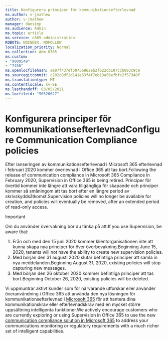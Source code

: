 ```yaml
---
title: Konfigurera principer för kommunikationsefterlevnad
ms.author: v-jmathew
author: v-jmathew
manager: dansimp
ms.audience: Admin
ms.topic: article
ms.service: o365-administration
ROBOTS: NOINDEX, NOFOLLOW
localization_priority: Normal
ms.collection: Adm_O365
ms.custom:
- "9000549"
- "7456"
ms.openlocfilehash: ae07f437ef50756862eb2f622cb107ccb003c9c9
ms.sourcegitcommit: c202c0df2d141e63f4f7eb13a56efbfc2f57348f
ms.translationtype: MT
ms.contentlocale: sv-SE
ms.lasthandoff: 03/05/2021
ms.locfileid: "50526627"
---
```

# <a name="configure-communication-compliance-policies"></a><span data-ttu-id="87cd4-102">Konfigurera principer för kommunikationsefterlevnad</span><span class="sxs-lookup"><span data-stu-id="87cd4-102">Configure Communication Compliance policies</span></span>

<span data-ttu-id="87cd4-103">Efter lanseringen av kommunikationsefterlevnad i Microsoft 365 efterlevnad i februari 2020 kommer överlevnad i Office 365 att tas bort.</span><span class="sxs-lookup"><span data-stu-id="87cd4-103">Following the release of communication compliance in Microsoft 365 Compliance in February 2020, Supervision in Office 365 is being retired.</span></span> <span data-ttu-id="87cd4-104">Principer för övertid kommer inte längre att vara tillgängliga för skapande och principer kommer så småningom att tas bort efter en längre period av skrivskyddsåtkomst.</span><span class="sxs-lookup"><span data-stu-id="87cd4-104">Supervision policies will no longer be available for creation, and policies will eventually be removed, after an extended period of read-only access.</span></span>

> [!IMPORTANT]
> <span data-ttu-id="87cd4-105">Om du använder övervakning bör du tänka på att:</span><span class="sxs-lookup"><span data-stu-id="87cd4-105">If you use Supervision, be aware that:</span></span>
>
> 1. <span data-ttu-id="87cd4-106">Från och med den 15 juni 2020 kommer klientorganisationen inte att kunna skapa nya principer för över överbevakning.</span><span class="sxs-lookup"><span data-stu-id="87cd4-106">Beginning June 15, 2020, tenants will not have the ability to create new supervision policies.</span></span>
> 2. <span data-ttu-id="87cd4-107">Med början den 31 augusti 2020 slutar befintliga principer att samla in nya meddelanden.</span><span class="sxs-lookup"><span data-stu-id="87cd4-107">Beginning August 31, 2020, existing policies will stop capturing new messages.</span></span>
> 3. <span data-ttu-id="87cd4-108">Med början den 26 oktober 2020 kommer befintliga principer att tas bort.</span><span class="sxs-lookup"><span data-stu-id="87cd4-108">Beginning October 26, 2020, existing policies will be deleted.</span></span>

<span data-ttu-id="87cd4-109">Vi uppmuntrar aktivt kunder som för närvarande utforskar eller använder överanvändning i Office 365 att använda den nya lösningen för kommunikationsefterlevnad i [Microsoft 365](https://go.microsoft.com/fwlink/?linkid=2128593) för att hantera dina kommunikationskrav eller efterlevnadskrav med en mycket större uppsättning intelligenta funktioner.</span><span class="sxs-lookup"><span data-stu-id="87cd4-109">We actively encourage customers who are currently exploring or using Supervision in Office 365 to use the new [communication compliance solution in Microsoft 365](https://go.microsoft.com/fwlink/?linkid=2128593) to address your communications monitoring or regulatory requirements with a much richer set of intelligent capabilities.</span></span>
